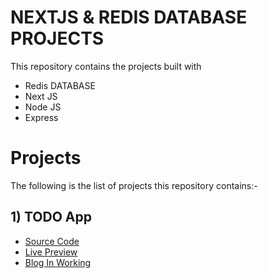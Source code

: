 # NEXTJS & REDIS DATABASE PROJECTS

This repository contains the projects built with
- Redis DATABASE
- Next JS
- Node JS
- Express

# Projects 

The following is the list of projects this repository contains:-
## 1) TODO App
- [Source Code](https://github.com/Muhammad-Bilal-7896/NextJS-RedisDatabaseProjects/tree/master/TodoAppNextJSRedis)
- [Live Preview](https://todoappnextjsredis.vercel.app/)
- [Blog In Working](https://dev.to/bilalmohib/building-a-todo-app-in-next-js-and-redis-database-from-scratch-4hla-temp-slug-7617082?preview=79b728e49618a13149dd6128806d890368d8bfd12a223f188675c0738a27213e3e8c59545a4fc21eec84f086f65702c2b2bd2cbafb07ed817a06ef87)

